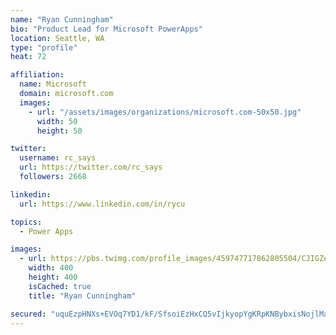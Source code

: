 ```yaml
---
name: "Ryan Cunningham"
bio: "Product Lead for Microsoft PowerApps"
location: Seattle, WA
type: "profile"
heat: 72

affiliation:
  name: Microsoft
  domain: microsoft.com
  images:
    - url: "/assets/images/organizations/microsoft.com-50x50.jpg"
      width: 50
      height: 50

twitter:
  username: rc_says
  url: https://twitter.com/rc_says
  followers: 2668

linkedin:
  url: https://www.linkedin.com/in/rycu

topics:
  - Power Apps

images:
  - url: https://pbs.twimg.com/profile_images/459747717862805504/CJIGZejd_400x400.png
    width: 400
    height: 400
    isCached: true
    title: "Ryan Cunningham"

secured: "uquEzpHNXs+EVOq7YD1/kF/SfsoiEzHxCQ5vIjkyopYgKRpKNBybxisNojlManHzKKr/Q8kxFwTv7LM6qB6p1SmAMvcNwDrIPJEcK5/qba2BGfhLK8OwoPBS3znbhhuYZLduuWqACs7iPQHm6w56wnLeXd3pN07pBNEPmnLEKO6mHtKa/rVpJ5ATyIz1jgaPi3jUPupVe1ufpfvi6xgZSPqyeaTdY+mJjyg54rVwfyHDGg7JbyiOTozHk2MH4Ue8a0YqjMLkJws951U0gXqTNxdqOiFk/caW9UXhEt+z9aNs2oOFtOBg86cPxncwIO4u4DvsrLZGDtlZh6CRwIorx0sZUFvsE7eOTCfVhv5DEJSMsei0NFo6abrk+TwBGsIePzE8J4e5jXmbWLK9Ud1AQCO1vXvy+AdPDb0VoX0EWWo=;hCjinWSzU7GrDHcQ97nn4g=="
---
```


